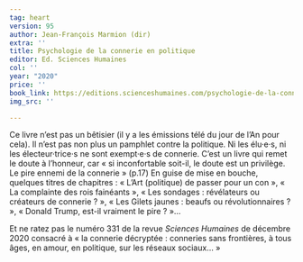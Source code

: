 ```yaml
---
tag: heart
version: 95
author: Jean-François Marmion (dir)
extra: ''
title: Psychologie de la connerie en politique
editor: Ed. Sciences Humaines
col: ''
year: "2020"
price: ''
book_link: https://editions.scienceshumaines.com/psychologie-de-la-connerie-en-politique_fr-772.htm
img_src: ''

---
```

Ce livre n’est pas un bêtisier (il y a les émissions télé du jour de l’An pour cela). Il n’est pas non plus un pamphlet contre la politique. Ni les élu·e·s, ni les électeur·trice·s ne sont exempt·e·s de connerie. C’est un livre qui remet le doute à l’honneur, car « si inconfortable soit-il, le doute est un privilège. Le pire ennemi de la connerie » (p.17) En guise de mise en bouche, quelques titres de chapitres : « L’Art (politique) de passer pour un con », « La complainte des rois fainéants », « Les sondages : révélateurs ou créateurs de connerie ? », « Les Gilets jaunes : beaufs ou révolutionnaires ? », « Donald Trump, est-il vraiment le pire ? »…

Et ne ratez pas le numéro 331 de la revue _Sciences Humaines_ de décembre 2020 consacré à « la connerie décryptée : conneries sans frontières, à tous âges, en amour, en politique, sur les réseaux sociaux... »